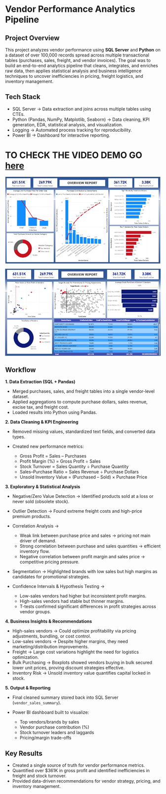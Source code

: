 # Vendor Performance Analytics Pipeline

## Project Overview

This project analyzes vendor performance using **SQL Server** and **Python** on a dataset of over 100,000 records spread across multiple transactional tables (purchases, sales, freight, and vendor invoices). The goal was to build an end-to-end analytics pipeline that cleans, integrates, and enriches raw data, then applies statistical analysis and business intelligence techniques to uncover inefficiencies in pricing, freight logistics, and inventory management.

## Tech Stack

- SQL Server → Data extraction and joins across multiple tables using CTEs.
- Python (Pandas, NumPy, Matplotlib, Seaborn) → Data cleaning, KPI generation, EDA, statistical analysis, and visualization.
- Logging → Automated process tracking for reproducibility.
- Power BI → Dashboard for interactive reporting.

# TO CHECK THE VIDEO DEMO GO [here](https://salomiairy11.github.io/personal-portfolio/#/projects) 

![OVERVIEW-PAGE](https://github.com/Salomiairy11/Vendor-Performance-Analysis-Using-Python-and-SQL-SERVER/blob/main/dashboard_pbitFile_and_Screenshots/VendorAnalysisOverview.PNG)

![OVERVIEW-PAGE-2](https://github.com/Salomiairy11/Vendor-Performance-Analysis-Using-Python-and-SQL-SERVER/blob/main/dashboard_pbitFile_and_Screenshots/VendorAnalysisOverview2.PNG)


## Workflow

**1. Data Extraction (SQL + Pandas)**

- Merged purchases, sales, and freight tables into a single vendor-level dataset.
- Applied aggregations to compute purchase dollars, sales revenue, excise tax, and freight cost.
- Loaded results into Python using Pandas.

**2. Data Cleaning & KPI Engineering**

- Removed missing values, standardized text fields, and converted data types.
- Created new performance metrics:

  - Gross Profit = Sales – Purchases
  - Profit Margin (%) = Gross Profit ÷ Sales
  - Stock Turnover = Sales Quantity ÷ Purchase Quantity
  - Sales–Purchase Ratio = Sales Revenue ÷ Purchase Dollars
  - Unsold Inventory Value = (Purchased – Sold) × Purchase Price

**3. Exploratory & Statistical Analysis**

- Negative/Zero Value Detection → Identified products sold at a loss or never sold (obsolete stock).
- Outlier Detection → Found extreme freight costs and high-price premium products.
- Correlation Analysis →

  - Weak link between purchase price and sales → pricing not main driver of demand.
  - Strong correlation between purchase and sales quantities → efficient inventory flow.
  - Negative correlation between profit margin and sales price → competitive pricing pressure.

- Segmentation → Highlighted brands with low sales but high margins as candidates for promotional strategies.
- Confidence Intervals & Hypothesis Testing →

  - Low-sales vendors had higher but inconsistent profit margins.
  - High-sales vendors had stable but thinner margins.
  - T-tests confirmed significant differences in profit strategies across vendor groups.

**4. Business Insights & Recommendations**

- High-sales vendors → Could optimize profitability via pricing adjustments, bundling, or cost control.
- Low-sales vendors → Despite higher margins, they need marketing/distribution improvements.
- Freight → Large cost variations highlight the need for logistics optimization.
- Bulk Purchasing → Boxplots showed vendors buying in bulk secured lower unit prices, proving discount strategies effective.
- Inventory Risk → Unsold inventory value quantifies capital locked in stock.

**5. Output & Reporting**

- Final cleaned summary stored back into SQL Server (`vendor_sales_summary`).
- Power BI dashboard built to visualize:

  - Top vendors/brands by sales
  - Vendor purchase contribution (%)
  - Stock turnover leaders and laggards
  - Pricing/margin trade-offs

## Key Results

- Created a single source of truth for vendor performance metrics.
- Quantified over \$361K in gross profit and identified inefficiencies in freight and stock turnover.
- Provided data-driven recommendations for vendor strategy, pricing, and inventory management.
